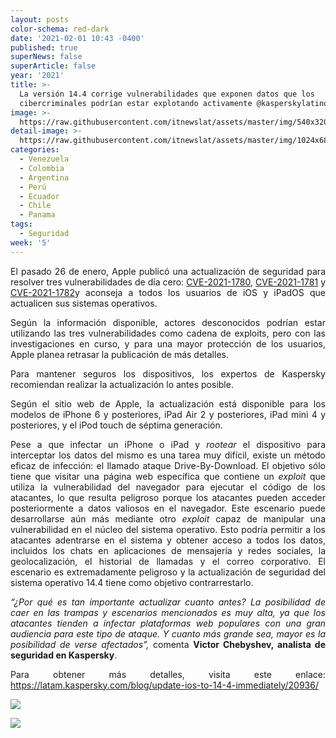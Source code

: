 ```yaml
---
layout: posts
color-schema: red-dark
date: '2021-02-01 10:43 -0400'
published: true
superNews: false
superArticle: false
year: '2021'
title: >-
  La versión 14.4 corrige vulnerabilidades que exponen datos que los
  cibercriminales podrían estar explotando activamente @kasperskylatino
image: >-
  https://raw.githubusercontent.com/itnewslat/assets/master/img/540x3200/Iphone-12p.jpg
detail-image: >-
  https://raw.githubusercontent.com/itnewslat/assets/master/img/1024x680/Iphone-12-g.jpg
categories:
  - Venezuela
  - Colombia
  - Argentina
  - Perú
  - Ecuador
  - Chile
  - Panama
tags:
  - Seguridad
week: '5'
---
```


<p style="text-align: justify;">El pasado 26 de enero, Apple publicó una actualización de seguridad para resolver tres vulnerabilidades de día cero: <a href="https://cve.mitre.org/cgi-bin/cvename.cgi?name=CVE-2021-1780">CVE-2021-1780</a>, <a href="https://cve.mitre.org/cgi-bin/cvename.cgi?name=CVE-2021-1781">CVE-2021-1781</a> y <a href="https://cve.mitre.org/cgi-bin/cvename.cgi?name=CVE-2021-1782">CVE-2021-1782</a>y aconseja a todos los usuarios de iOS y iPadOS que actualicen sus sistemas operativos.</p>
<p style="text-align: justify;">Según la información disponible, actores desconocidos podrían estar utilizando las tres vulnerabilidades como cadena de exploits, pero con las investigaciones en curso, y para una mayor protección de los usuarios, Apple planea retrasar la publicación de más detalles.</p>
<p style="text-align: justify;">Para mantener seguros los dispositivos, los expertos de Kaspersky recomiendan realizar la actualización lo antes posible.</p>
<p style="text-align: justify;">Según el sitio web de Apple, la actualización está disponible para los modelos de iPhone 6 y posteriores, iPad Air 2 y posteriores, iPad mini 4 y posteriores, y el iPod touch de séptima generación.</p>
<p style="text-align: justify;">Pese a que infectar un iPhone o iPad y<em> rootear</em> el dispositivo para interceptar los datos del mismo es una tarea muy difícil, existe un método eficaz de infección: el llamado ataque Drive-By-Download. El objetivo sólo tiene que visitar una página web específica que contiene un <em>exploit</em> que utiliza la vulnerabilidad del navegador para ejecutar el código de los atacantes, lo que resulta peligroso porque los atacantes pueden acceder posteriormente a datos valiosos en el navegador. Este escenario puede desarrollarse aún más mediante otro <em>exploit </em>capaz de manipular una vulnerabilidad en el núcleo del sistema operativo. Esto podría permitir a los atacantes adentrarse en el sistema y obtener acceso a todos los datos, incluidos los chats en aplicaciones de mensajería y redes sociales, la geolocalización, el historial de llamadas y el correo corporativo. El escenario es extremadamente peligroso y la actualización de seguridad del sistema operativo 14.4 tiene como objetivo contrarrestarlo.</p>
<p style="text-align: justify;"><em>“¿Por qué es tan importante actualizar cuanto antes? La posibilidad de caer en las trampas y escenarios mencionados es muy alta, ya que los atacantes tienden a infectar plataformas web populares con una gran audiencia para este tipo de ataque. Y cuanto más grande sea, mayor es la posibilidad de verse afectados”,</em> comenta <strong>Victor Chebyshev, analista de seguridad en Kaspersky</strong>.</p>
<p style="text-align: justify;">Para obtener más detalles, visita este enlace: <a href="https://latam.kaspersky.com/blog/update-ios-to-14-4-immediately/20936/">https://latam.kaspersky.com/blog/update-ios-to-14-4-immediately/20936/</a></p>

![](https://raw.githubusercontent.com/itnewslat/assets/master/img/540x3200/Iphone-12p.jpg)

<img src="https://tracker.metricool.com/c3po.jpg?hash=56f88a41e39ab42c063cc51676587a04"/>
